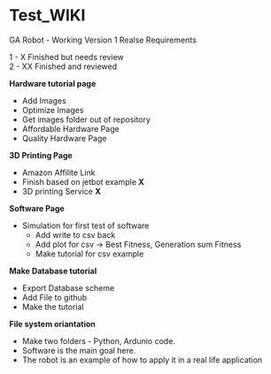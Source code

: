 # Test_WIKI

GA Robot - Working Version 1 Realse Requirements

1 - X Finished but needs review <br>
2 - XX Finished and reviewed

<b>Hardware tutorial page</b>
 - Add Images
 - Optimize Images
 - Get images folder out of repository
 - Affordable Hardware Page
 - Quality Hardware Page
 
 
 <b>3D Printing Page</b>
  - Amazon Affilite Link
  - Finish based on jetbot example <b>X</b>
  - 3D printing Service <b>X</b>
  
  <b>Software Page</b> 
  - Simulation for first test of software 
      - Add write to csv back
      - Add plot for csv -> Best Fitness, Generation sum Fitness
      - Make tutorial for csv example
     
   <b>Make Database tutorial</b>
   - Export Database scheme
   - Add File to github
   - Make the tutorial
 
 <b>File system oriantation</b>
  - Make two folders - Python, Ardunio code.
  - Software is the main goal here.
  - The robot is an example of how to apply it in a real life application
  
  
  

